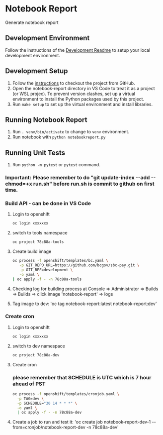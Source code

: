 # Notebook Report

Generate notebook report

## Development Environment

Follow the instructions of the [Development Readme](https://github.com/bcgov/entity/blob/master/docs/development.md)
to setup your local development environment.

## Development Setup

1. Follow the [instructions](https://github.com/bcgov/entity/blob/master/docs/setup-forking-workflow.md) to checkout the project from GitHub.
2. Open the notebook-report directory in VS Code to treat it as a project (or WSL projec). To prevent version clashes, set up a virtual environment to install the Python packages used by this project.
3. Run `make setup` to set up the virtual environment and install libraries.

## Running Notebook Report

1. Run `. venv/bin/activate` to change to `venv` environment.
2. Run notebook with `python notebookreport.py`

## Running Unit Tests

1. Run `python -m pytest` or `pytest` command.

### Important: Please remember to do "git update-index --add --chmod=+x run.sh" before run.sh is commit to github on first time. 
### Build API - can be done in VS Code

1. Login to openshift

   ```sh
   oc login xxxxxxx
   ```

2. switch to tools namespace

   ```sh
   oc project 78c88a-tools
   ```

3. Create build image

   ```sh
   oc process -f openshift/templates/bc.yaml \
	  -p GIT_REPO_URL=https://github.com/bcgov/sbc-pay.git \
	  -p GIT_REF=development \
	  -o yaml \
   | oc apply -f - -n 78c88a-tools     
   ```

4. Checking log for building process at Console => Administrator => Builds => Builds => click image 'notebook-report' => logs

5. Tag image to dev: 'oc tag notebook-report:latest notebook-report:dev'


### Create cron

1. Login to openshift

   ```sh
   oc login xxxxxxx
   ```

2. switch to dev namespace

   ```sh
   oc project 78c88a-dev
   ```

3. Create cron
   ### please remember that SCHEDULE is UTC which is 7 hour ahead of PST
   ```sh
   oc process -f openshift/templates/cronjob.yaml \
     -p TAG=dev \
     -p SCHEDULE="30 14 * * *" \
     -o yaml \
     | oc apply -f - -n 78c88a-dev
   ```
4. Create a job to run and test it: 'oc create job notebook-report-dev-1 --from=cronjob/notebook-report-dev -n 78c88a-dev'
